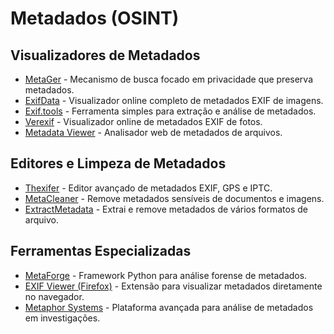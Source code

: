 # Metadados (OSINT)

## Visualizadores de Metadados
- [MetaGer](https://metager.org) - Mecanismo de busca focado em privacidade que preserva metadados.
- [ExifData](https://exifdata.com) - Visualizador online completo de metadados EXIF de imagens.
- [Exif.tools](https://exif.tools) - Ferramenta simples para extração e análise de metadados.
- [Verexif](http://www.verexif.com) - Visualizador online de metadados EXIF de fotos.
- [Metadata Viewer](https://metadataviewer.herokuapp.com) - Analisador web de metadados de arquivos.

## Editores e Limpeza de Metadados
- [Thexifer](https://www.thexifer.net) - Editor avançado de metadados EXIF, GPS e IPTC.
- [MetaCleaner](https://www.metacleaner.com) - Remove metadados sensíveis de documentos e imagens.
- [ExtractMetadata](https://www.extractmetadata.com) - Extrai e remove metadados de vários formatos de arquivo.

## Ferramentas Especializadas
- [MetaForge](https://github.com/chriswmorris/Metaforge) - Framework Python para análise forense de metadados.
- [EXIF Viewer (Firefox)](https://addons.mozilla.org/en-US/firefox/addon/exif-viewer/) - Extensão para visualizar metadados diretamente no navegador.
- [Metaphor Systems](https://metaphor.systems) - Plataforma avançada para análise de metadados em investigações.